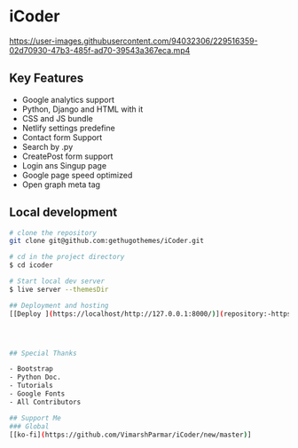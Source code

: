 # iCoder


https://user-images.githubusercontent.com/94032306/229516359-02d70930-47b3-485f-ad70-39543a367eca.mp4



## Key Features

- Google analytics  support
- Python, Django and HTML with it
- CSS and JS bundle 
- Netlify settings predefine
- Contact form Support
- Search by .py
- CreatePost form support
- Login ans Singup page
- Google page speed optimized
- Open graph meta tag


## Local development

```bash
# clone the repository
git clone git@github.com:gethugothemes/iCoder.git

# cd in the project directory
$ cd icoder

# Start local dev server
$ live server --themesDir

## Deployment and hosting
[[Deploy ](https://localhost/http://127.0.0.1:8000/)](repository:-https://github.com/VimarshParmar/iCoder/new/master)




## Special Thanks

- Bootstrap
- Python Doc.
- Tutorials
- Google Fonts
- All Contributors

## Support Me
### Global
[[ko-fi](https://github.com/VimarshParmar/iCoder/new/master)]
